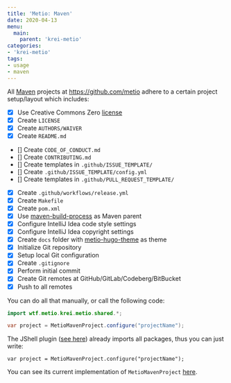 ```yaml
---
title: 'Metio: Maven'
date: 2020-04-13
menu:
  main:
    parent: 'krei-metio'
categories:
- 'krei-metio'
tags:
- usage
- maven
---
```


All [Maven](https://maven.apache.org/) projects at https://github.com/metio adhere to a certain project setup/layout which includes:

- [x] Use Creative Commons Zero [license](../../krei-core/license/#license-templates)
- [x] Create `LICENSE`
- [x] Create `AUTHORS/WAIVER`
- [x] Create `README.md`
- [] Create `CODE_OF_CONDUCT.md`
- [] Create `CONTRIBUTING.md`
- [] Create templates in `.github/ISSUE_TEMPLATE/`
- [] Create `.github/ISSUE_TEMPLATE/config.yml`
- [] Create templates in `.github/PULL_REQUEST_TEMPLATE/`
- [x] Create `.github/workflows/release.yml`
- [x] Create `Makefile`
- [x] Create `pom.xml`
- [x] Use [maven-build-process](https://github.com/metio/maven-build-process) as Maven parent
- [x] Configure IntelliJ Idea code style settings
- [x] Configure IntelliJ Idea copyright settings
- [x] Create `docs` folder with [metio-hugo-theme](https://github.com/metio/metio-hugo-theme) as theme
- [x] Initialize Git repository
- [x] Setup local Git configuration
- [x] Create `.gitignore`
- [x] Perform initial commit
- [x] Create Git remotes at GitHub/GitLab/Codeberg/BitBucket
- [x] Push to all remotes

You can do all that manually, or call the following code:

```java
import wtf.metio.krei.metio.shared.*;

var project = MetioMavenProject.configure("projectName");
```

The JShell plugin ([see here](../)) already imports all packages, thus you can just write:

```jshelllanguage
var project = MetioMavenProject.configure("projectName");
```

You can see its current implementation of `MetioMavenProject` [here](https://github.com/metio/krei/blob/master/krei-metio/src/main/java/wtf/metio/krei/metio/shared/MetioMavenProject.java).
